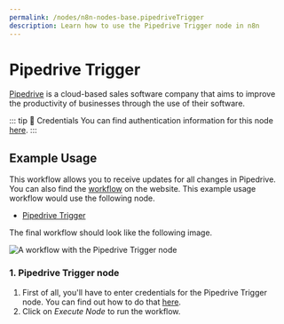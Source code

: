 ```yaml
---
permalink: /nodes/n8n-nodes-base.pipedriveTrigger
description: Learn how to use the Pipedrive Trigger node in n8n
---
```


# Pipedrive Trigger

[Pipedrive](https://www.pipedrive.com/) is a cloud-based sales software company that aims to improve the productivity of businesses through the use of their software.

::: tip 🔑 Credentials
You can find authentication information for this node [here](../../../credentials/Pipedrive/README.md).
:::


## Example Usage

This workflow allows you to receive updates for all changes in Pipedrive. You can also find the [workflow](https://n8n.io/workflows/490) on the website. This example usage workflow would use the following node.
- [Pipedrive Trigger]()

The final workflow should look like the following image.

![A workflow with the Pipedrive Trigger node](./workflow.png)


### 1. Pipedrive Trigger node

1. First of all, you'll have to enter credentials for the Pipedrive Trigger node. You can find out how to do that [here](../../../credentials/Pipedrive/README.md).
2. Click on *Execute Node* to run the workflow.
